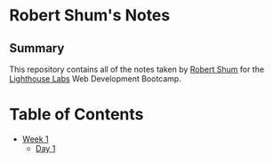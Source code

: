 # Robert Shum's Notes

## Summary

This repository contains all of the notes taken by [Robert Shum](https://github.com/robertshum) for the [Lighthouse Labs](https://www.lighthouselabs.ca/) Web Development Bootcamp.

# Table of Contents

* [Week 1](/Week_1)
  * [Day 1](/Week_1/Day_1)